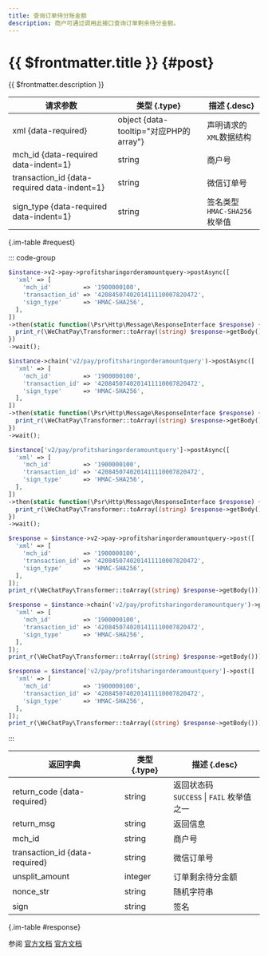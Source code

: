 ```yaml
---
title: 查询订单待分账金额
description: 商户可通过调用此接口查询订单剩余待分金额。
---
```


# {{ $frontmatter.title }} {#post}

{{ $frontmatter.description }}

| 请求参数 | 类型 {.type} | 描述 {.desc}
| --- | --- | ---
| xml {data-required} | object {data-tooltip="对应PHP的array"} | 声明请求的`XML`数据结构
| mch_id {data-required data-indent=1} | string | 商户号
| transaction_id {data-required data-indent=1} | string | 微信订单号
| sign_type {data-required data-indent=1} | string | 签名类型<br/>`HMAC-SHA256` 枚举值

{.im-table #request}

::: code-group

```php [异步纯链式]
$instance->v2->pay->profitsharingorderamountquery->postAsync([
  'xml' => [
    'mch_id'         => '1900000100',
    'transaction_id' => '4208450740201411110007820472',
    'sign_type'      => 'HMAC-SHA256',
  ],
])
->then(static function(\Psr\Http\Message\ResponseInterface $response) {
  print_r(\WeChatPay\Transformer::toArray((string) $response->getBody()));
})
->wait();
```

```php [异步声明式]
$instance->chain('v2/pay/profitsharingorderamountquery')->postAsync([
  'xml' => [
    'mch_id'         => '1900000100',
    'transaction_id' => '4208450740201411110007820472',
    'sign_type'      => 'HMAC-SHA256',
  ],
])
->then(static function(\Psr\Http\Message\ResponseInterface $response) {
  print_r(\WeChatPay\Transformer::toArray((string) $response->getBody()));
})
->wait();
```

```php [异步属性式]
$instance['v2/pay/profitsharingorderamountquery']->postAsync([
  'xml' => [
    'mch_id'         => '1900000100',
    'transaction_id' => '4208450740201411110007820472',
    'sign_type'      => 'HMAC-SHA256',
  ],
])
->then(static function(\Psr\Http\Message\ResponseInterface $response) {
  print_r(\WeChatPay\Transformer::toArray((string) $response->getBody()));
})
->wait();
```

```php [同步纯链式]
$response = $instance->v2->pay->profitsharingorderamountquery->post([
  'xml' => [
    'mch_id'         => '1900000100',
    'transaction_id' => '4208450740201411110007820472',
    'sign_type'      => 'HMAC-SHA256',
  ],
]);
print_r(\WeChatPay\Transformer::toArray((string) $response->getBody()));
```

```php [同步声明式]
$response = $instance->chain('v2/pay/profitsharingorderamountquery')->post([
  'xml' => [
    'mch_id'         => '1900000100',
    'transaction_id' => '4208450740201411110007820472',
    'sign_type'      => 'HMAC-SHA256',
  ],
]);
print_r(\WeChatPay\Transformer::toArray((string) $response->getBody()));
```

```php [同步属性式]
$response = $instance['v2/pay/profitsharingorderamountquery']->post([
  'xml' => [
    'mch_id'         => '1900000100',
    'transaction_id' => '4208450740201411110007820472',
    'sign_type'      => 'HMAC-SHA256',
  ],
]);
print_r(\WeChatPay\Transformer::toArray((string) $response->getBody()));
```

:::

| 返回字典 | 类型 {.type} | 描述 {.desc}
| --- | --- | ---
| return_code {data-required} | string | 返回状态码<br/>`SUCCESS` \| `FAIL` 枚举值之一
| return_msg | string | 返回信息
| mch_id | string | 商户号
| transaction_id {data-required} | string | 微信订单号
| unsplit_amount | integer | 订单剩余待分金额
| nonce_str | string | 随机字符串
| sign | string | 签名

{.im-table #response}

参阅 [官方文档](https://pay.weixin.qq.com/doc/v2/merchant/4011984132) [官方文档](https://pay.weixin.qq.com/doc/v2/partner/4011985079)
